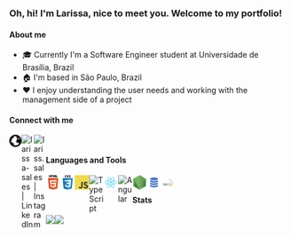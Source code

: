 ### Oh, hi! I'm Larissa, nice to meet you. Welcome to my portfolio!

#### About me

- 🎓 Currently I'm a Software Engineer student at Universidade de Brasília, Brazil
- 🏠 I'm based in São Paulo, Brazil
- ♥️ I enjoy understanding the user needs and working with the management side of a project

#### Connect with me

[<img align="left" alt="larissasales.com.br" width="22px" src="https://raw.githubusercontent.com/iconic/open-iconic/master/svg/globe.svg" />][website]
[<img align="left" alt="larissa-sales | LinkedIn" width="22px" src="https://cdn.jsdelivr.net/npm/simple-icons@v3/icons/linkedin.svg" />][linkedin]
[<img align="left" alt="lariss.sales | Instagram" width="22px" src="https://cdn.jsdelivr.net/npm/simple-icons@v3/icons/instagram.svg" />][instagram]

<br />

#### Languages and Tools

<img align="left" alt="HTML5" width="26px" src="https://raw.githubusercontent.com/github/explore/80688e429a7d4ef2fca1e82350fe8e3517d3494d/topics/html/html.png"/>

<img align="left" alt="CSS3" width="26px" src="https://raw.githubusercontent.com/github/explore/80688e429a7d4ef2fca1e82350fe8e3517d3494d/topics/css/css.png"/>

<img align="left" alt="JavaScript" width="26px" src="https://raw.githubusercontent.com/github/explore/80688e429a7d4ef2fca1e82350fe8e3517d3494d/topics/javascript/javascript.png"/>

<img align="left" alt="TypeScript" width="26px" src="https://img.icons8.com/color/48/000000/typescript.png"/>

<img align="left" alt="React" width="26px" src="https://raw.githubusercontent.com/github/explore/80688e429a7d4ef2fca1e82350fe8e3517d3494d/topics/react/react.png" />

<img align="left" alt="Angular" width="26px" src="https://raw.githubusercontent.com/angular/angular/master/aio/src/assets/images/logos/angular/angular.svg" />

<img align="left" alt="Node.js" width="26px" src="https://raw.githubusercontent.com/github/explore/80688e429a7d4ef2fca1e82350fe8e3517d3494d/topics/nodejs/nodejs.png"/>

<img align="left" alt="SQL" width="26px" src="https://raw.githubusercontent.com/github/explore/80688e429a7d4ef2fca1e82350fe8e3517d3494d/topics/sql/sql.png"/>

<img align="left" alt="MySQL" width="26px" src="https://raw.githubusercontent.com/github/explore/80688e429a7d4ef2fca1e82350fe8e3517d3494d/topics/mysql/mysql.png"/>

<br />

#### Stats

 <img align="left" height="180em"  src="https://github-readme-stats.vercel.app/api/top-langs/?username=larissa-sales&layout=compact&langs_count=7&theme=vue"/>
 <img align="left" height="180em"  src="https://github-readme-stats.vercel.app/api?username=larissa-sales&show_icons=true&theme=vue&include_all_commits=true&count_private=true"/>


[website]: https://larissasales.com.br
[instagram]: https://instagram.com/lariss.sales
[linkedin]: https://linkedin.com/in/larissa-sales
